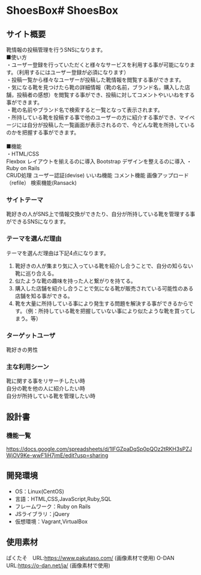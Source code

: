 # ShoesBox# ShoesBox

## サイト概要
靴情報の投稿管理を行うSNSになります。<br>
■使い方<br>
  ・ユーザー登録を行っていただくと様々なサービスを利用する事が可能になります。（利用するにはユーザー登録が必須になります）<br>
  ・投稿一覧から様々なユーザーが投稿した靴情報を閲覧する事ができます。<br>
  ・気になる靴を見つけたら靴の詳細情報（靴の名前，ブランド名，購入した店舗，投稿者の感想）を閲覧する事ができ、投稿に対してコメントやいいねをする事ができます。<br>
  ・靴の名前やブランド名で検索すると一覧となって表示されます。<br>
  ・所持している靴を投稿する事で他のユーザーの方に紹介する事ができ、マイページには自分が投稿した一覧画面が表示されるので、今どんな靴を所持しているのかを把握する事ができます。<br>
<br>
■機能<br>
  ・HTML/CSS<br>
    Flexbox レイアウトを揃えるのに導入
    Bootstrap デザインを整えるのに導入
  ・Ruby on Rails<br>
    CRUD処理
    ユーザー認証(devise)
    いいね機能
    コメント機能
    画像アップロード（refile）
    検索機能(Ransack)
    <br>
### サイトテーマ
靴好きの人がSNS上で情報交換ができたり、自分が所持している靴を管理する事ができるSNSになります。

### テーマを選んだ理由
テーマを選んだ理由は下記4点になります。<br>
1. 靴好きの人が集まり気に入っている靴を紹介し合うことで、自分の知らない靴に巡り合える。<br>
2. 似たような靴の趣味を持った人と繋がりを持てる。<br>
3. 購入した店舗を紹介し合うことで気になる靴が販売されている可能性のある店舗を知る事ができる。<br>
4. 靴を大量に所持している事により発生する問題を解決する事ができるからです。（例：所持している靴を把握していない事により似たような靴を買ってしまう。等）<br>

### ターゲットユーザ
靴好きの男性

### 主な利用シーン
靴に関する事をリサーチしたい時<br>
自分の靴を他の人に紹介したい時<br>
自分が所持している靴を管理したい時

## 設計書

### 機能一覧
https://docs.google.com/spreadsheets/d/1lFGZpaDqSp0pQOz2tRKH3sPZJWjOV9Ke-wwF1iH7jmE/edit?usp=sharing

## 開発環境
- OS：Linux(CentOS)
- 言語：HTML,CSS,JavaScript,Ruby,SQL
- フレームワーク：Ruby on Rails
- JSライブラリ：jQuery
- 仮想環境：Vagrant,VirtualBox

## 使用素材
ぱくたそ　URL:https://www.pakutaso.com/ (画像素材で使用)
O-DAN URL:https://o-dan.net/ja/ (画像素材で使用)
